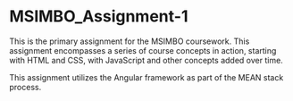 # MSIMBO_Assignment-1

This is the primary assignment for the MSIMBO coursework. This assignment encompasses a series of course concepts in action,
starting with HTML and CSS, with JavaScript and other concepts added over time.

This assignment utilizes the Angular framework as part of the MEAN stack process.

